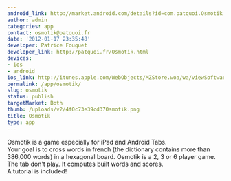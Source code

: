```yaml
---
android_link: http://market.android.com/details?id=com.patquoi.Osmotik
author: admin
categories: app
contact: osmotik@patquoi.fr
date: '2012-01-17 23:35:48'
developer: Patrice Fouquet
developer_link: http://patquoi.fr/Osmotik.html
devices: 
- ios
- android
ios_link: http://itunes.apple.com/WebObjects/MZStore.woa/wa/viewSoftware?id=488800575&mt=8
permalink: /app/osmotik/
slug: osmotik
status: publish
targetMarket: Both
thumb: /uploads/v2/4f0c73e39cd37Osmotik.png
title: Osmotik
type: app
---
```


Osmotik is a game especially for iPad and Android Tabs.<br />
Your goal is to cross words in french (the dictionary contains more than 386,000 words) in a hexagonal board. Osmotik is a 2, 3 or 6 player game.<br />
The tab don't play. It computes built words and scores.<br />
A tutorial is included!